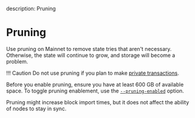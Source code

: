 description: Pruning
<!--- END of page meta data -->

# Pruning

Use pruning on Mainnet to remove state tries that aren't necessary. Otherwise, the state will continue to grow, and storage will become a problem.

!!! Caution
    Do not use pruning if you plan to make [private transactions](Privacy/Privacy-Overview.md).

Before you enable pruning, ensure you have at least 600 GB of available space. To toggle pruning enablement, use the [`--pruning-enabled`](../Reference/CLI/CLI-Syntax.md#pruning-enabled) option.

Pruning might increase block import times, but it does not affect the ability of nodes to stay in sync.